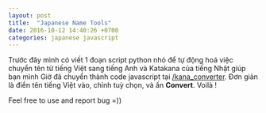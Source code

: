 ```yaml
---
layout: post
title:  "Japanese Name Tools"
date: 2016-10-12 14:40:26 +0700
categories: japanese javascript
---
```

Trước đây mình có viết 1 đoạn script python nhỏ để tự động hoá việc chuyển tên từ tiếng Việt sang tiếng Anh và Katakana của tiếng Nhật giúp bạn mình
Giờ đã chuyển thành code javascript tại <span class="blue">[/kana_converter](/kana_converter)</span>. Đơn giản là điền tên tiếng Việt vào, chỉnh tuỳ chọn, và ấn **Convert**. Voilà !

Feel free to use and report bug =))

